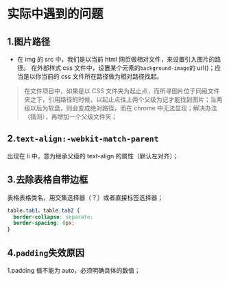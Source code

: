 # 实际中遇到的问题

## 1.图片路径

- 在 img 的 src 中，我们是以当前 html 网页做相对文件，来设置引入图片的路径。
  在外部样式 css 文件中，设置某个元素的`background-image`的 url()；应当是以你当前的 css 文件所在路径做为相对路径找起。

> 在文件项目中，如果是以 CSS 文件夹为起止点，而所寻图片位于同级文件夹之下，引用路径的时候，以起止点往上两个父级为记才能找到图片；当两级以后为软盘，则会变成绝对路径，而在 chrome 中无法显现；解决办法（猜测），再增加一个父级文件夹；

## 2.`text-align:-webkit-match-parent`

出现在 li 中，意为继承父级的 text-align 的属性（默认左对齐）；

## 3.去除表格自带边框

表格表格类名，用交集选择器（？）或者直接标签选择器；

```css
table.tab1，table.tab2 {
  border-collapse: separate;
  border-spacing: 0px;
}
```

## 4.`padding`失效原因

1.padding 值不能为 auto，必须明确具体的数值；

